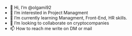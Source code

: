 - 👋 Hi, I’m @olgami92
- 👀 I’m interested in Project Managment
- 🌱 I’m currently learning Managment, Front-End, HR skills.
- 💞️ I’m looking to collaborate on cryptocompanies
- 📫 How to reach me write on DM or mail

<!---
olgami92/olgami92 is a ✨ special ✨ repository because its `README.md` (this file) appears on your GitHub profile.
You can click the Preview link to take a look at your changes.
--->
